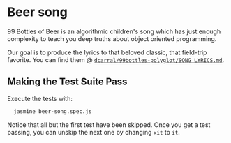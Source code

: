# Beer song

99 Bottles of Beer is an algorithmic children's song which has just enough complexity to teach you deep truths about object oriented programming.

Our goal is to produce the lyrics to that beloved classic, that field-trip favorite. You can find them @ [`dcarral/99bottles-polyglot/SONG_LYRICS.md`](https://github.com/dcarral/99bottles-polyglot/blob/master/SONG_LYRICS.md).

## Making the Test Suite Pass

Execute the tests with:

```sh
  jasmine beer-song.spec.js
```    

Notice that all but the first test have been skipped. Once you get a test passing, you can unskip the next one by changing `xit` to `it`.
